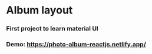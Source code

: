 # Album layout
### First project to learn material UI


### Demo: https://photo-album-reactjs.netlify.app/
